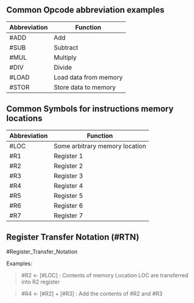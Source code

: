 ## Common Opcode abbreviation examples

Abbreviation | Function
--|--
#ADD | Add
#SUB | Subtract
#MUL | Multiply
#DIV | Divide
#LOAD | Load data from memory
#STOR | Store data to memory

## Common Symbols for instructions memory locations
Abbreviation | Function
--|--
#LOC|Some arbitrary memory location
#R1|Register 1
#R2|Register 2
#R3|Register 3
#R4|Register 4
#R5|Register 5
#R6|Register 6
#R7|Register 7


## Register Transfer Notation (#RTN)
#Register_Transfer_Notation

Examples:
 > #R2 <- [#LOC] : Contents of memory Location LOC are transferred into R2 register
 
 > #R4 <- [#R2] + [#R3] : Add the contents of #R2 and #R3 